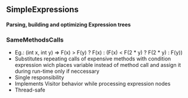 ## SimpleExpressions

#### Parsing, building and optimizing Expression trees

### SameMethodsCalls
* Eg.: (int x, int y) => F(x) > F(y) ? F(x) : (F(x) < F(2 * y) ? F(2 * y) : F(y))
* Substitutes repeating calls of expensive methods with condition expression wich places variable instead of method call and assign it during run-time only if neccessary
* Single responsibility
* Implements Visitor behavior while processing expression nodes
* Thread-safe
